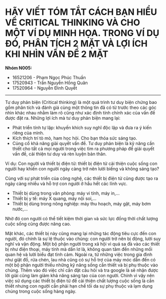 # HÃY VIẾT TÓM TẮT CÁCH BẠN HIỂU VỀ CRITICAL THINKING VÀ CHO MỘT VÍ DỤ MINH HỌA. TRONG VÍ DỤ ĐÓ, PHÂN TÍCH 2 MẶT VÀ LỢI ÍCH KHI NHÌN VẤN ĐỀ 2 MẶT

**Nhóm N005:**

- 16521206 - Phạm Ngọc Phúc Thuần
- 17520943 - Trần Nguyễn Hồng Quân
- 17520964 - Nguyễn Đình Quyết

---

Tư duy phản biện (Critical thinking) là một quá trình tư duy biện chứng bao gồm phân tích và đánh giá cùng một thông tin đã có từ trước theo các góc nhìn khác nhau nhằm làm rõ cũng như xác định tính chính xác của vấn đề được đặt ra. Những lợi ích mà tư duy phản biện mang lại:

- Phát triển tính tự lập: khuyến khích suy nghĩ độc lập và đưa ra ý kiến riêng của mình.
- Kích thích trí tò mò, ham học hỏi. Cho bạn thỏa sức sáng tạo.
- Củng cố khả năng giải quyết vấn đề.
  Tư duy phản biện là kỹ năng cần thiết cho tất cả mọi người trong việc tìm ra phương pháp để giải quyết vấn đề, cải thiện tư duy và rèn luyện bản thân.

Ví dụ: Con người và thiết bị điện tử: thiết bị điện tử cải thiện cuộc sống con người hay khiến con người ngày càng trở nên lười biếng và không sáng tạo?

Cùng với sự phát triển của công nghệ, các thiết bị điện tử cũng được tạo ra ngày càng nhiều và hỗ trợ con người ở hầu hết các lĩnh vực.

- Thiết bị dùng trong văn phòng: máy vi tính, máy in,...
- Thiết bị y tế: máy X quang, máy nội soi,...
- Thiết bị dùng trong nông nghiệp: máy thu hoạch, máy gặt, máy bơm nước,...

Nhờ đó con người có thể tiết kiệm thời gian và sức lực đồng thời chất lượng cuộc sống cũng được nâng cao.

Mặt khác, các thiết bị này cũng mang lại những tác động tiêu cực đến con người, đó chính là sự lệ thuộc vào chúng: con người trở nên bị động, lười suy nghĩ và vận động. Một bộ phận người trong xã hội vì quá sa đà vào các thiết bị như điện thoại, máy tính mà dần lơ là, không quan tâm đến những mối quan hệ và lười biểu đạt tình cảm. Ngoài ra, từ những việc trong gia đình như giặt đồ, rửa chén, lau nhà cũng có sự hỗ trợ của máy móc dẫn đến có một bộ phận người thiếu những kỹ năng sống cần thiết và bị phụ thuộc vào chúng. Thêm vào đó việc chỉ cần đặt câu hỏi và tra google là sẽ nhận được lời giải cũng làm giảm khả năng sáng tạo của con người.
Chính vì vậy nên việc sử dụng các thiết bị điện tử để cải thiện chất lượng cuộc sống là cần thiết nhưng con người cần phải hạn chế tối da sự phụ thuộc và lạm dụng chúng trong cuộc sống hàng ngày.
